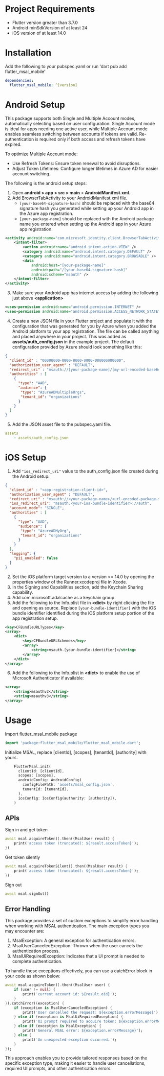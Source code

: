 # Project Requirements

* Flutter version greater than 3.7.0
* Android minSdkVersion of at least 24
* iOS version of at least 14.0

# Installation

Add the following to your pubspec.yaml or run 'dart pub add flutter_msal_mobile'
```yaml
dependencies:
  flutter_msal_mobile: ^[version]
```

# Android Setup

This package supports both Single and Multiple Account modes, automatically selecting based on user configuration. Single Account mode is ideal for apps needing one active user, while Multiple Account mode enables seamless switching between accounts if tokens are valid. Re-authentication is required only if both access and refresh tokens have expired.

To optimize Multiple Account mode:

- Use Refresh Tokens: Ensure token renewal to avoid disruptions.
- Adjust Token Lifetimes: Configure longer lifetimes in Azure AD for easier account switching.

The following is the android setup steps:

1. Open **android > app > src > main** > **AndroidManifest.xml**.
2. Add BrowserTabActivity to your AndroidManifest.xml file.
    * `[your-base64-signature-hash]` should be replaced with the base64 signature hash you generated while setting up your Android app in the Azure app registration.
    * `[your-package-name]` should be replaced with the Android package name you entered when setting up the Android app in your Azure app registration.
```xml
<activity android:name="com.microsoft.identity.client.BrowserTabActivity">
    <intent-filter>
        <action android:name="android.intent.action.VIEW" />
        <category android:name="android.intent.category.DEFAULT" />
        <category android:name="android.intent.category.BROWSABLE" />
        <data
            android:host="[your-package-name]"
            android:path="/[your-base64-signature-hash]"
            android:scheme="msauth" />
    </intent-filter>
</activity>
```
3. Make sure your Android app has internet access by adding the following just above **\<application\>**
```xml
<uses-permission android:name="android.permission.INTERNET" />
<uses-permission android:name="android.permission.ACCESS_NETWORK_STATE" />
```
4. Create a new JSON file in your Flutter project and populate it with the configuration that was generated for you by Azure when you added the Android platform to your app registration.  The file can be called anything and placed anywhere in your project.  This was added as **assets/auth_config.json** in the example project.  The default configuration provided by Azure should look something like this:
```json
{
  "client_id" : "00000000-0000-0000-0000-000000000000",
  "authorization_user_agent" : "DEFAULT",
  "redirect_uri" : "msauth://[your-package-name]/[my-url-encoded-base64-signature-hash]",
  "authorities" : [
    {
      "type": "AAD",
      "audience": {
       "type": "AzureADMultipleOrgs",
       "tenant_id": "organizations"
      }
    }
  ]
}
```
5. Add the JSON asset file to the pubspec.yaml file.
```yaml
assets
    - assets/auth_config.json
```

# iOS Setup
1. Add `"ios_redirect_uri"` value to the auth_config.json file created during the Android setup.
```json
{
  "client_id" : "<app-registration-client-id>",
  "authorization_user_agent" : "DEFAULT",
  "redirect_uri" : "msauth://<your-package-name>/<url-encoded-package-signature-hash>",
  "ios_redirect_uri": "msauth.<your-ios-bundle-identifier>://auth",
  "account_mode": "SINGLE",
  "authorities" : [
    {
      "type": "AAD",
      "audience": {
       "type": "AzureADMyOrg",
       "tenant_id": "organizations"
      }
    }
  ],
  "logging": {
    "pii_enabled": false
  }
}
```
2. Set the iOS platform target version to a version >= 14.0 by opening the properties window of the Runner.xcodeproj file in Xcode.
3. In the Signing and Capabilities section, add the Keychain Sharing capability.
4. Add com.microsoft.adalcache as a keychain group.
5. Add the following to the Info.plist file in **\<dict\>** by right clicking the file and opening as source. Replace `[your-bundle-identifier]` with the iOS bundle identifier identified during the iOS platform setup portion of the app registration setup.
```xml
<key>CFBundleURLTypes</key>
<array>
    <dict>
        <key>CFBundleURLSchemes</key>
        <array>
            <string>msauth.[your-bundle-identifier]</string>
        </array>
    </dict>
</array>
```
6. Add the following to the Info.plist in **\<dict\>** to enable the use of Microsoft Authenticator if available:
```xml
<array>
    <string>msauthv2</string>
    <string>msauthv3</string>
</array>
```

# Usage

Import flutter_msal_mobile package
```dart
import 'package:flutter_msal_mobile/flutter_msal_mobile.dart';
```

Initialize MSAL, replace [clientId], [scopes], [tenantId], [authority] with yours.
```dart
    FlutterMsal.init(
      clientId: [clientId],
      scopes: [scopes],
      androidConfig: AndroidConfig(
        configFilePath: 'assets/msal_config.json',
        tenantId: [tenantId],
      ),
      iosConfig: IosConfig(authority: [authority]),
    )
```

## APIs

Sign in and get token
```dart
await msal.acquireToken().then((MsalUser result) {
    print('access token (truncated): ${result.accessToken}');
})
```

Get token silently
```dart
await msal.acquireTokenSilent().then((MsalUser result) {
    print('access token (truncated): ${result.accessToken}');
})
```

Sign out
```dart
await msal.signOut()
```

## Error Handling
This package provides a set of custom exceptions to simplify error handling when working with MSAL authentication. The main exception types you may encounter are:

1. MsalException: A general exception for authentication errors.
2. MsalUserCanceledException: Thrown when the user cancels the authentication process.
3. MsalUiRequiredException: Indicates that a UI prompt is needed to complete authentication.

To handle these exceptions effectively, you can use a catchError block in your code as shown below:
```dart
await msal.acquireToken().then((MsalUser user) {
    if (user != null) {
        print('current account id: ${result.oid}');
    }
}).catchError((exception) {
    if (exception is MsalUserCanceledException) {
        print('User cancelled the request: ${exception.errorMessage}');
    } else if (exception is MsalUiRequiredException) {
        print('UI prompt required to acquire token: ${exception.errorMessage}');
    } else if (exception is MsalException) {
        print('General MSAL error: ${exception.errorMessage}');
    } else {
        print('An unexpected exception occurred.');
    }
});
```
This approach enables you to provide tailored responses based on the specific exception type, making it easier to handle user cancellations, required UI prompts, and other authentication errors.